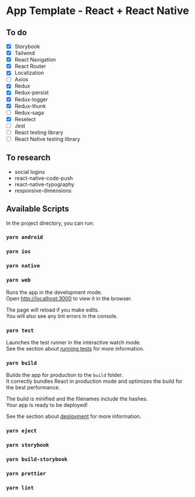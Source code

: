 # App Template - React + React Native

## To do

- [x] Storybook
- [x] Tailwind
- [x] React Navigation
- [x] React Router
- [x] Localization
- [ ] Axios
- [x] Redux
- [x] Redux-persist
- [x] Redux-logger
- [x] Redux-thunk
- [ ] Redux-saga
- [x] Reselect
- [ ] Jest
- [ ] React testing library
- [ ] React Native testing library

## To research

- social logins
- react-native-code-push
- react-native-typography
- responsive-dimensions

## Available Scripts

In the project directory, you can run:

### `yarn android`

### `yarn ios`

### `yarn native`

### `yarn web`

Runs the app in the development mode.  
Open [http://localhost:3000](http://localhost:3000) to view it in the browser.

The page will reload if you make edits.  
You will also see any lint errors in the console.

### `yarn test`

Launches the test runner in the interactive watch mode.  
See the section about [running tests](https://facebook.github.io/create-react-app/docs/running-tests) for more information.

### `yarn build`

Builds the app for production to the `build` folder.  
It correctly bundles React in production mode and optimizes the build for the best performance.

The build is minified and the filenames include the hashes.  
Your app is ready to be deployed!

See the section about [deployment](https://facebook.github.io/create-react-app/docs/deployment) for more information.

### `yarn eject`

### `yarn storybook`

### `yarn build-storybook`

### `yarn prettier`

### `yarn lint`

